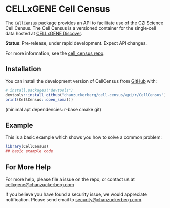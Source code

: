 
# CELLxGENE Cell Census

<!-- badges: start -->
<!-- badges: end -->

The `CellCensus` package provides an API to facilitate use of the CZI Science Cell Census. The Cell Census is a versioned container for the single-cell data hosted at [CELLxGENE Discover](https://cellxgene.cziscience.com/).

**Status**: Pre-release, under rapid development. Expect API changes.

For more information, see the [cell_census repo](https://github.com/chanzuckerberg/cell-census/).

## Installation

You can install the development version of CellCensus from [GitHub](https://github.com/) with:

``` r
# install.packages("devtools")
devtools::install_github("chanzuckerberg/cell-census/api/r/CellCensus")
print(CellCensus::open_soma())
```

(minimal apt dependencies: r-base cmake git)

## Example

This is a basic example which shows you how to solve a common problem:

``` r
library(CellCensus)
## basic example code
```

## For More Help

For more help, please file a issue on the repo, or contact us at <cellxgene@chanzuckerberg.com>

If you believe you have found a security issue, we would appreciate notification. Please send email to <security@chanzuckerberg.com>.
